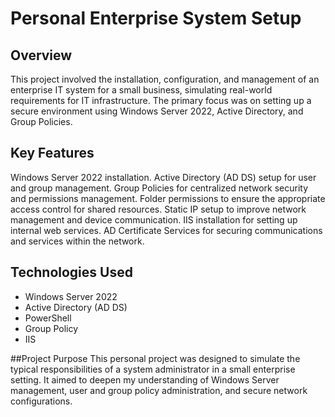 # Personal Enterprise System Setup

## Overview
This project involved the installation, configuration, and management of an enterprise IT system for a small business, simulating real-world requirements for IT infrastructure. The primary focus was on setting up a secure environment using Windows Server 2022, Active Directory, and Group Policies.


## Key Features
Windows Server 2022 installation.
Active Directory (AD DS) setup for user and group management.
Group Policies for centralized network security and permissions management.
Folder permissions to ensure the appropriate access control for shared resources.
Static IP setup to improve network management and device communication.
IIS installation for setting up internal web services.
AD Certificate Services for securing communications and services within the network.


## Technologies Used
- Windows Server 2022
- Active Directory (AD DS)
- PowerShell
- Group Policy
- IIS

##Project Purpose
This personal project was designed to simulate the typical responsibilities of a system administrator in a small enterprise setting. It aimed to deepen my understanding of Windows Server management, user and group policy administration, and secure network configurations.
